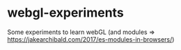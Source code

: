 # webgl-experiments
Some experiments to learn webGL (and modules => https://jakearchibald.com/2017/es-modules-in-browsers/)
